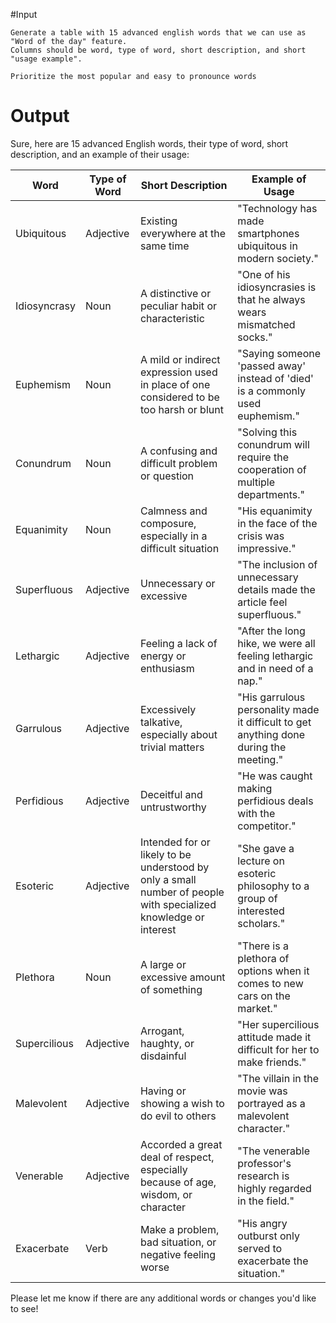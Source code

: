 #Input

    Generate a table with 15 advanced english words that we can use as "Word of the day" feature.
    Columns should be word, type of word, short description, and short "usage example".

    Prioritize the most popular and easy to pronounce words


# Output

Sure, here are 15 advanced English words, their type of word, short description, and an example of their usage:

| Word | Type of Word | Short Description | Example of Usage |
|------|--------------|-------------------|------------------|
| Ubiquitous | Adjective | Existing everywhere at the same time | "Technology has made smartphones ubiquitous in modern society." |
| Idiosyncrasy | Noun | A distinctive or peculiar habit or characteristic | "One of his idiosyncrasies is that he always wears mismatched socks." |
| Euphemism | Noun | A mild or indirect expression used in place of one considered to be too harsh or blunt | "Saying someone 'passed away' instead of 'died' is a commonly used euphemism." |
| Conundrum | Noun | A confusing and difficult problem or question | "Solving this conundrum will require the cooperation of multiple departments." |
| Equanimity | Noun | Calmness and composure, especially in a difficult situation | "His equanimity in the face of the crisis was impressive." |
| Superfluous | Adjective | Unnecessary or excessive | "The inclusion of unnecessary details made the article feel superfluous." |
| Lethargic | Adjective | Feeling a lack of energy or enthusiasm | "After the long hike, we were all feeling lethargic and in need of a nap." |
| Garrulous | Adjective | Excessively talkative, especially about trivial matters | "His garrulous personality made it difficult to get anything done during the meeting." |
| Perfidious | Adjective | Deceitful and untrustworthy | "He was caught making perfidious deals with the competitor." |
| Esoteric | Adjective | Intended for or likely to be understood by only a small number of people with specialized knowledge or interest | "She gave a lecture on esoteric philosophy to a group of interested scholars." |
| Plethora | Noun | A large or excessive amount of something | "There is a plethora of options when it comes to new cars on the market." |
| Supercilious | Adjective | Arrogant, haughty, or disdainful | "Her supercilious attitude made it difficult for her to make friends." |
| Malevolent | Adjective | Having or showing a wish to do evil to others | "The villain in the movie was portrayed as a malevolent character." |
| Venerable | Adjective | Accorded a great deal of respect, especially because of age, wisdom, or character | "The venerable professor's research is highly regarded in the field." |
| Exacerbate | Verb | Make a problem, bad situation, or negative feeling worse | "His angry outburst only served to exacerbate the situation." |

Please let me know if there are any additional words or changes you'd like to see!